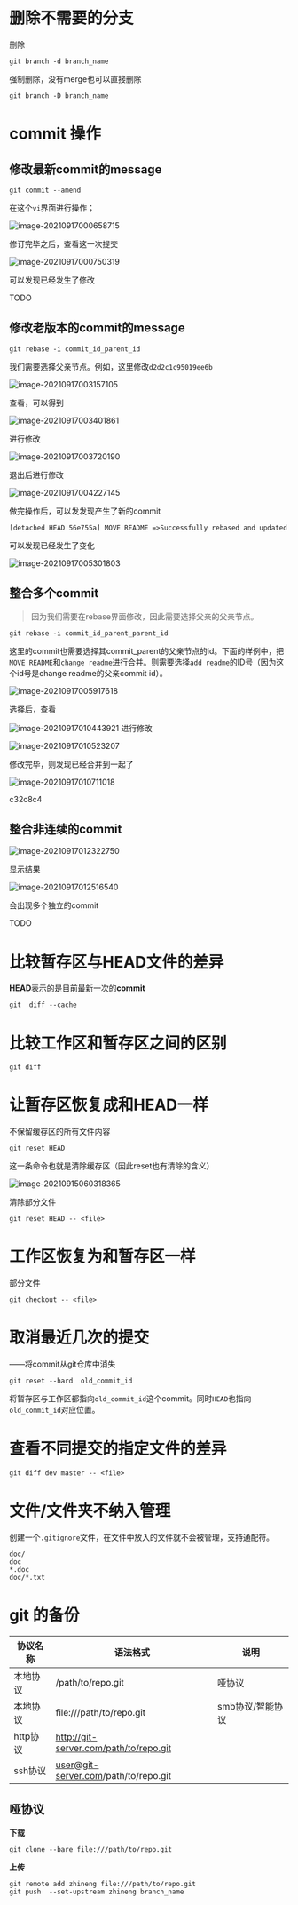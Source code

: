 # 删除不需要的分支

删除

```
git branch -d branch_name
```

强制删除，没有merge也可以直接删除

```
git branch -D branch_name
```



# commit 操作

## 修改最新commit的message

```
git commit --amend
```

在这个`vi`界面进行操作；

![image-20210917000658715](img/image-20210917000658715.png)

修订完毕之后，查看这一次提交

![image-20210917000750319](C:\Users\Administrator\Desktop\GitLearn\img\image-20210917000750319.png)

可以发现已经发生了修改

TODO

## 修改老版本的**commit**的**message**

```
git rebase -i commit_id_parent_id
```

我们需要选择父亲节点。例如，这里修改`d2d2c1c95019ee6b`

![image-20210917003157105](img/image-20210917003157105.png)

查看，可以得到

![image-20210917003401861](img/image-20210917003401861.png)

进行修改

![image-20210917003720190](img/image-20210917003720190.png)

退出后进行修改

![image-20210917004227145](img/image-20210917004227145.png)

做完操作后，可以发发现产生了新的commit

```
[detached HEAD 56e755a] MOVE README =>Successfully rebased and updated
```

可以发现已经发生了变化

![image-20210917005301803](C:\Users\Administrator\Desktop\GitLearn\img\image-20210917005301803.png)



## 整合多个commit

> 因为我们需要在rebase界面修改，因此需要选择父亲的父亲节点。

```
git rebase -i commit_id_parent_parent_id
```

这里的commit也需要选择其commit_parent的父亲节点的id。下面的样例中，把`MOVE README`和`change readme`进行合并。则需要选择`add readme`的ID号（因为这个id号是change readme的父亲commit id）。

![image-20210917005917618](C:\Users\Administrator\Desktop\GitLearn\img\image-20210917005917618.png)

选择后，查看

![image-20210917010443921](img\image-20210917010443921.png)
进行修改

![image-20210917010523207](img/image-20210917010523207.png)

修改完毕，则发现已经合并到一起了

![image-20210917010711018](img/image-20210917010711018.png)

c32c8c4

## 整合非连续的commit

![image-20210917012322750](img/image-20210917012322750.png)

显示结果

![image-20210917012516540](img/image-20210917012516540.png)

会出现多个独立的commit

TODO

# 比较暂存区与HEAD文件的差异

**HEAD**表示的是目前最新一次的**commit**

```
git  diff --cache
```

# 比较工作区和暂存区之间的区别

```
git diff
```

# 让暂存区恢复成和HEAD一样

不保留缓存区的所有文件内容

```
git reset HEAD
```

这一条命令也就是清除缓存区（因此reset也有清除的含义）

![image-20210915060318365](img/image-20210915060318365.png)

清除部分文件

```
git reset HEAD -- <file>
```

# 工作区恢复为和暂存区一样

部分文件

```
git checkout -- <file>
```

# 取消最近几次的提交

——将commit从git仓库中消失

```
git reset --hard  old_commit_id
```

将暂存区与工作区都指向`old_commit_id`这个commit。同时`HEAD`也指向`old_commit_id`对应位置。

# 查看不同提交的指定文件的差异

```
git diff dev master -- <file>
```

# 文件/文件夹不纳入管理

创建一个`.gitignore`文件，在文件中放入的文件就不会被管理，支持通配符。

```
doc/
doc
*.doc
doc/*.txt
```

# git 的备份



| 协议名称 | 语法格式                               | 说明             |
| -------- | -------------------------------------- | ---------------- |
| 本地协议 | /path/to/repo.git                      | 哑协议           |
| 本地协议 | file:///path/to/repo.git               | smb协议/智能协议 |
| http协议 | http://git-server.com/path/to/repo.git |                  |
| ssh协议  | user@git-server.com/path/to/repo.git   |                  |

## 哑协议

**下载**

```
git clone --bare file:///path/to/repo.git
```

**上传**

```
git remote add zhineng file:///path/to/repo.git
git push  --set-upstream zhineng branch_name
```

